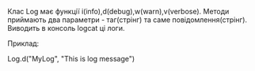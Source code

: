 Клас Log має функції i(info),d(debug),w(warn),v(verbose). Методи приймають два параметри - таг(стрінг) та саме повідомлення(стрінг). Виводить в консоль logcat ці логи. 

Приклад: 

Log.d("MyLog", "This is log message")